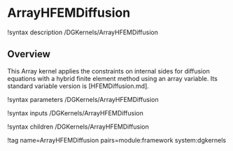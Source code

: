 # ArrayHFEMDiffusion

!syntax description /DGKernels/ArrayHFEMDiffusion

## Overview

This Array kernel applies the constraints on internal sides for diffusion equations with a hybrid finite element method using an array variable.
Its standard variable version is [HFEMDiffusion.md].

!syntax parameters /DGKernels/ArrayHFEMDiffusion

!syntax inputs /DGKernels/ArrayHFEMDiffusion

!syntax children /DGKernels/ArrayHFEMDiffusion

!tag name=ArrayHFEMDiffusion pairs=module:framework system:dgkernels
